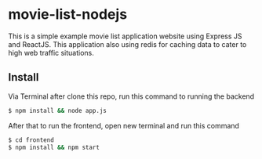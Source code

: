 # movie-list-nodejs
This is a simple example movie list application website using Express JS and ReactJS. This application also using redis for caching data to cater to high web traffic situations.

## Install

Via Terminal after clone this repo, run this command to running the backend

```bash
$ npm install && node app.js
```

After that to run the frontend, open new terminal and run this command
```bash
$ cd frontend
$ npm install && npm start
```

